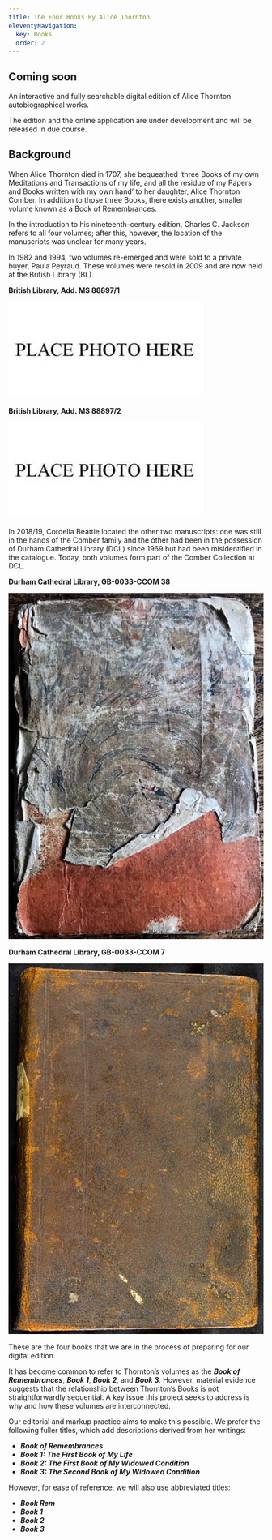 ```yaml
---
title: The Four Books By Alice Thornton
eleventyNavigation:
  key: Books
  order: 2
---
```


## Coming soon

An interactive and fully searchable digital edition
of Alice Thornton autobiographical works.

The edition and the online application are under development and will be released in due course.

## Background

When Alice Thornton died in 1707, she bequeathed ‘three Books of my own Meditations and Transactions of my life, and all the residue of my Papers and Books written with my own hand’ to her daughter, Alice Thornton Comber. In addition to those three Books, there exists another, smaller volume known as a Book of Remembrances.

In the introduction to his nineteenth-century edition, Charles C. Jackson refers to all four volumes; after this, however, the location of the manuscripts was unclear for many years.

In 1982 and 1994, two volumes re-emerged and were sold to a private buyer, Paula Peyraud. These volumes were resold in 2009 and are now held at the British Library (BL).

**British Library, Add. MS 88897/1**

![image](/assets/img/placeholder.jpg)

**British Library, Add. MS 88897/2**

![image](/assets/img/placeholder.jpg)

In 2018/19, Cordelia Beattie located the other two manuscripts: one was still in the hands of the Comber family and the other had been in the possession of Durham Cathedral Library (DCL) since 1969 but had been misidentified in the catalogue. Today, both volumes form part of the Comber Collection at DCL.

**Durham Cathedral Library, GB-0033-CCOM 38**

![Alt text](/assets/img/books/BookRemembrancesFrontCover.jpg)

**Durham Cathedral Library, GB-0033-CCOM 7**

![Alt text](/assets/img/books/Book2FrontCover.jpg)

These are the four books that we are in the process of preparing for our digital edition.

It has become common to refer to Thornton’s volumes as the **_Book of Remembrances_**, **_Book 1_**, **_Book 2_**, and **_Book 3_**. However, material evidence suggests that the relationship between Thornton’s Books is not straightforwardly sequential. A key issue this project seeks to address is why and how these volumes are interconnected.

Our editorial and markup practice aims to make this possible. We prefer the following fuller titles, which add descriptions derived from her writings:

- **_Book of Remembrances_**
- **_Book 1: The First Book of My Life_**
- **_Book 2: The First Book of My Widowed Condition_**
- **_Book 3: The Second Book of My Widowed Condition_**

However, for ease of reference, we will also use abbreviated titles:

- **_Book Rem_**
- **_Book 1_**
- **_Book 2_**
- **_Book 3_**
